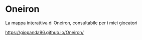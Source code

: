 # Oneiron
La mappa interattiva di Oneiron, consultabile per i miei giocatori

https://giopanda96.github.io/Oneiron/
